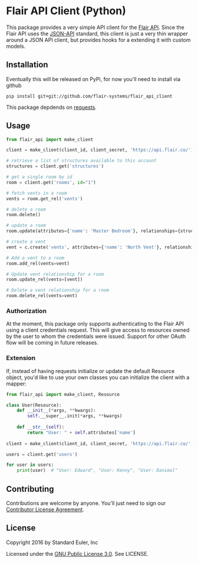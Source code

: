 Flair API Client (Python)
=========

This package provides a very simple API client for the [Flair API](https://api.flair.co/). Since the Flair API uses the [JSON-API](https://jsonapi.org) standard, this client is just a very thin wrapper around a JSON API client, but provides hooks for a extending it with custom models.

## Installation

Eventually this will be released on PyPi, for now you'll need to install via github

```
pip install git+git://github.com/flair-systems/flair_api_client
```

This package depdends on [requests](http://docs.python-requests.org/en/master/).

## Usage

```python
from flair_api import make_client

client = make_client(client_id, client_secret, 'https://api.flair.co/')

# retrieve a list of structures available to this account
structures = client.get('structures')

# get a single room by id
room = client.get('rooms', id="1")

# fetch vents in a room
vents = room.get_rel('vents')

# delete a room
room.delete()

# update a room
room.update(attributes={'name': 'Master Bedroom'}, relationships={structure=structures[0], vents=vents})

# create a vent
vent = c.create('vents', attributes={'name': 'North Vent'}, relationships={room=room})

# Add a vent to a room
room.add_rel(vents=vent)

# Update vent relationship for a room
room.update_rel(vents=[vent])

# Delete a vent relationship for a room
room.delete_rel(vents=vent)
```

### Authorization

At the moment, this package only supports authenticating to the Flair API using a client credentials request. This will give access to resources owned by the user to whom the credentials were issued. Support for other OAuth flow will be coming in future releases.

### Extension

If, instead of having requests initialize or update the default Resource object, you'd like to use your own classes you can initialize the client with a mapper:

```python
from flair_api import make_client, Resource

class User(Resource):
    def __init__(*args, **kwargs):
        self.__super__.init(*args, **kwargs)
        
    def __str__(self):
        return "User: " + self.attributes['name']
        
client = make_client(client_id, client_secret, 'https://api.flair.co/', mapper={'users': User})

users = client.get('users')

for user in users:
    print(user)  # "User: Edward", "User: Kenny", "User: Danimal"
```

## Contributing

Contributions are welcome by anyone. You'll just need to sign our [Contributor License Agreement]().

## License

Copyright 2016 by Standard Euler, Inc

Licensed under the [GNU Public License 3.0](http://www.gnu.org/licenses/gpl-3.0.en.html). See LICENSE.
